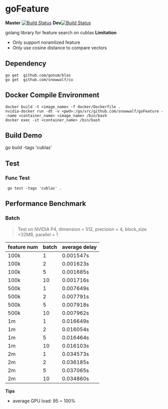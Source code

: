 # goFeature
 
**Master** [![Build Status](https://travis-ci.org/snowwalf/goFeature.svg?branch=master)](https://travis-ci.org/snowwalf/goFeature)
**Dev**[![Build Status](https://travis-ci.org/snowwalf/goFeature.svg?branch=dev)](https://travis-ci.org/snowwalf/goFeature)
 
 golang library for feature search on cublas
 **Limitation**
 * Only support noramlized feature
 * Only use cosine distance to compare vectors

## Dependency

```
go get  github.com/gonum/blas
go get  github.com/snowwalf/cu 
```


## Docker Compile Environment

```
docker build -t <image_name> -f docker/Dockerfile .
nvidia-docker run -dt -v <pwd>:/go/src/github.com/snowwalf/goFeature --name <container_name> <image_name> /bin/bash
docker exec -it <container_name> /bin/bash
```

## Build Demo
go build -tags 'cublas'

## Test
### Func Test

```
 go test -tags 'cublas' .
```
 
## Performance Benchmark
### Batch
> Test on NVIDIA P4, dimension = 512, precision = 4, block_size =32MB, parallel = 1

|feature num |batch|average delay|
|:----|:---|:---|
|100k|1|0.001547s|
|100k|2|0.001623s|
|100k|5|0.001685s|
|100k|10|0.001716s|
|500k|1|0.007649s|
|500k|2|0.007791s|
|500k|5|0.007918s|
|500k|10|0.007962s|
|1m|1|0.016649s|
|1m|2|0.016054s|
|1m|5|0.016464s|
|1m|10|0.016103s|
|2m|1|0.034573s|
|2m|2|0.036185s|
|2m|5|0.037065s|
|2m|10|0.034860s|


**Tips**
* average GPU load: 95 ~ 100%